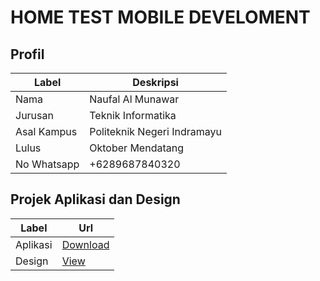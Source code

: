 # HOME TEST MOBILE DEVELOMENT

## Profil

| Label | Deskripsi |
|------------|-----------|
|Nama|Naufal Al Munawar|
|Jurusan|Teknik Informatika|
|Asal Kampus|Politeknik Negeri Indramayu|
|Lulus|Oktober Mendatang|
|No Whatsapp|+6289687840320|

## Projek Aplikasi dan Design

| Label | Url |
|------------|-----------|
|Aplikasi|<a href="https://github.com/naufal-al-munawar251/HOME-TEST-MOBILE-DEVELOMENT/blob/master/app-release.apk">Download</a>|
|Design|<a href="https://github.com/naufal-al-munawar251/HOME-TEST-MOBILE-DEVELOMENT/blob/master/app-release.apk">View</a>|
